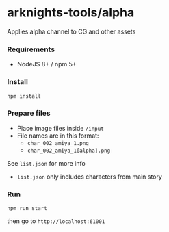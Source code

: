 # arknights-tools/alpha

Applies alpha channel to CG and other assets

### Requirements
* NodeJS 8+ / npm 5+

### Install
```
npm install
```

### Prepare files
* Place image files inside `/input`
* File names are in this format:
  * `char_002_amiya_1.png`
  * `char_002_amiya_1[alpha].png`

See `list.json` for more info
* `list.json` only includes characters from main story


### Run
```
npm run start
```
then go to `http://localhost:61001`
